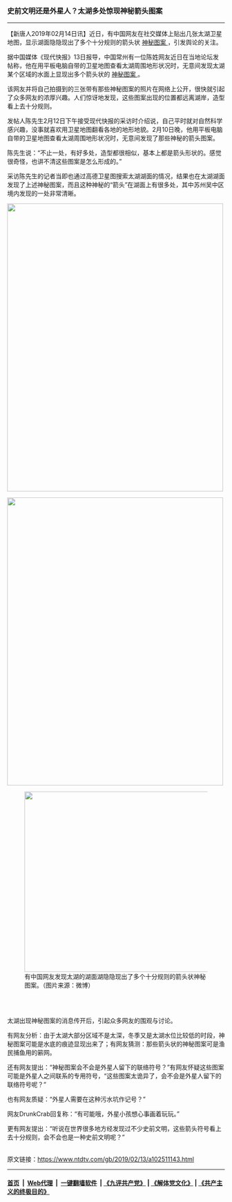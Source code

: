 ### 史前文明还是外星人？太湖多处惊现神秘箭头图案
------------------------

<div class="post_content">
 <p>
  【新唐人2019年02月14日讯】近日，有中国网友在社交媒体上贴出几张太湖卫星地图，显示湖面隐隐现出了多个十分规则的箭头状
  <a href="https://www.ntdtv.com/gb/神秘图案.htm">
   神秘图案
  </a>
  ，引发舆论的关注。
 </p>
 <p>
  据中国媒体《现代快报》13日报导，中国常州有一位陈姓网友近日在当地论坛发帖称，他在用平板电脑自带的卫星地图查看太湖周围地形状况时，无意间发现太湖某个区域的水面上显现出多个箭头状的
  <a href="https://www.ntdtv.com/gb/神秘图案.htm">
   神秘图案
  </a>
  。
 </p>
 <p>
  该网友并将自己拍摄到的三张带有那些神秘图案的照片在网络上公开，很快就引起了众多网友的浓厚兴趣。人们惊讶地发现，这些图案出现的位置都远离湖岸，造型看上去十分规则。
 </p>
 <p>
  发帖人陈先生2月12日下午接受现代快报的采访时介绍说，自己平时就对自然科学感兴趣，没事就喜欢用卫星地图翻看各地的地形地貌。2月10日晚，他用平板电脑自带的卫星地图查看太湖周围地形状况时，无意间发现了那些神秘的箭头图案。
 </p>
 <p>
  陈先生说：“不止一处，有好多处，造型都很相似，基本上都是箭头形状的。感觉很奇怪，也讲不清这些图案是怎么形成的。”
 </p>
 <p>
  采访陈先生的记者当即也通过高德卫星图搜索太湖湖面的情况，结果也在太湖湖面发现了上述神秘图案，而且这种神秘的“箭头”在湖面上有很多处，其中苏州吴中区境内发现的一处非常清晰。
 </p>
 <p>
  <img alt="" class="alignnone size-full wp-image-102511145" height="667" src="https://www.ntdtv.com/assets/uploads/2019/02/tu-an-1.jpg" width="500"/>
 </p>
 <p>
  <img alt="" class="alignnone size-full wp-image-102511147" height="667" src="https://www.ntdtv.com/assets/uploads/2019/02/tu-an-2.jpg" width="500"/>
 </p>
 <figure class="wp-caption alignnone" id="attachment_102511148" style="max-width: 500px">
  <img alt="" class="size-full wp-image-102511148" height="418" src="https://www.ntdtv.com/assets/uploads/2019/02/tu-an-3.jpg" width="500"/>
  <br/><figcaption class="wp-caption-text">
   有中国网友发现太湖的湖面湖隐隐现出了多个十分规则的箭头状神秘图案。（图片来源：微博）
  </figcaption><br/>
 </figure><br/>
 <p>
  太湖出现神秘图案的消息传开后，引起众多网友的围观与讨论。
 </p>
 <p>
  有网友分析：由于太湖大部分区域不是太深，冬季又是太湖水位比较低的时段，神秘图案可能是水底的痕迹显现出来了；有网友猜测：那些箭头状的神秘图案可是渔民捕鱼用的簖网。
 </p>
 <p>
  还有网友提出：“神秘图案会不会是外星人留下的联络符号？”有网友怀疑这些图案可能是外星人之间联系的专用符号，“这些图案太诡异了，会不会是外星人留下的联络符号呢？”
 </p>
 <p>
  也有网友质疑：“外星人需要在这种污水坑作记号？”
 </p>
 <p>
  网友DrunkCrab回复称：“有可能哦，外星小孩想心事画着玩玩。”
 </p>
 <p>
  更有网友提出：“听说在世界很多地方经发现过不少史前文明，这些箭头符号看上去十分规则，会不会也是一种史前文明呢？”
 </p>
 <div class="single_ad">
 </div>
</div>

<br/>原文链接：https://www.ntdtv.com/gb/2019/02/13/a102511143.html


------------------------
#### [首页](https://github.com/gfw-breaker/banned-news/blob/master/README.md) &nbsp;|&nbsp; [Web代理](https://github.com/labour-camp/helloworld) &nbsp;|&nbsp; [一键翻墙软件](https://github.com/gfw-breaker/nogfw/blob/master/README.md) &nbsp;| [《九评共产党》](https://github.com/gfw-breaker/9ping.md/blob/master/README.md#九评之一评共产党是什么) | [《解体党文化》](https://github.com/gfw-breaker/jtdwh.md/blob/master/README.md) | [《共产主义的终极目的》](https://github.com/gfw-breaker/gczydzjmd.md/blob/master/README.md)

